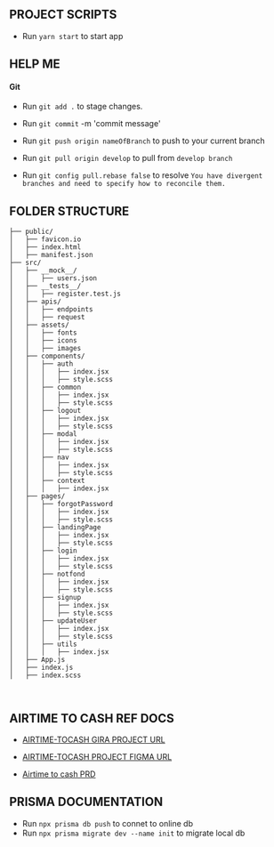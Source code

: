 ## PROJECT SCRIPTS

- Run `yarn start` to start app

## HELP ME
#### Git
- Run `git add .` to stage changes.
- Run `git commit` -m 'commit message'
- Run `git push origin nameOfBranch` to push to your current branch
- Run `git pull origin develop` to pull from `develop branch`

- Run `git config pull.rebase false` to resolve `You have divergent branches and need to specify how to reconcile them.`
## FOLDER STRUCTURE

```
├── public/
│   ├── favicon.io
│   ├── index.html
│   ├── manifest.json
├── src/
│   ├── __mock__/
│   │   ├── users.json
│   ├── __tests__/
│   │   ├── register.test.js
│   ├── apis/
│   │   ├── endpoints
│   │   ├── request
│   ├── assets/
│   │   ├── fonts
│   │   ├── icons
│   │   ├── images
│   ├── components/
│   │   ├── auth
│   │   │   ├── index.jsx
│   │   │   ├── style.scss
│   │   ├── common
│   │   │   ├── index.jsx
│   │   │   ├── style.scss
│   │   ├── logout
│   │   │   ├── index.jsx
│   │   │   ├── style.scss
│   │   ├── modal
│   │   │   ├── index.jsx
│   │   │   ├── style.scss
│   │   ├── nav
│   │   │   ├── index.jsx
│   │   │   ├── style.scss
│   │   ├── context
│   │   │   ├── index.jsx
│   ├── pages/
│   │   ├── forgotPassword
│   │   │   ├── index.jsx
│   │   │   ├── style.scss
│   │   ├── landingPage
│   │   │   ├── index.jsx
│   │   │   ├── style.scss
│   │   ├── login
│   │   │   ├── index.jsx
│   │   │   ├── style.scss
│   │   ├── notfond
│   │   │   ├── index.jsx
│   │   │   ├── style.scss
│   │   ├── signup
│   │   │   ├── index.jsx
│   │   │   ├── style.scss
│   │   ├── updateUser
│   │   │   ├── index.jsx
│   │   │   ├── style.scss
│   │   ├── utils
│   │   │   ├── index.jsx
│   ├── App.js
│   ├── index.js
│   ├── index.scss



```

## AIRTIME TO CASH REF DOCS
- [AIRTIME-TOCASH GIRA PROJECT URL](https://jira.decagonhq.dev/secure/RapidBoard.jspa?rapidView=176&projectKey=ATC2&view=planning&selectedIssue=ATC2-33&issueLimit=100)

- [AIRTIME-TOCASH PROJECT FIGMA URL](https://www.figma.com/file/qtiluzL9qRhyiMzVuPEwhV/Airtime-to-Cash-Design?node-id=0%3A1)
- [Airtime to cash PRD](https://docs.google.com/document/d/1XRH2oDxvHMMrMaVwqVRb3i1nseflHh7NZW3sHKenl04/edit)
## PRISMA DOCUMENTATION
- Run `npx prisma db push` to connet to online db
- Run `npx prisma migrate dev --name init` to migrate local db

